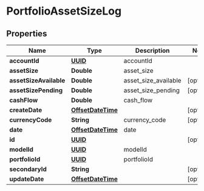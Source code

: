 
# PortfolioAssetSizeLog

## Properties
Name | Type | Description | Notes
------------ | ------------- | ------------- | -------------
**accountId** | [**UUID**](UUID.md) | accountId | 
**assetSize** | **Double** | asset_size | 
**assetSizeAvailable** | **Double** | asset_size_available |  [optional]
**assetSizePending** | **Double** | asset_size_pending |  [optional]
**cashFlow** | **Double** | cash_flow | 
**createDate** | [**OffsetDateTime**](OffsetDateTime.md) |  |  [optional]
**currencyCode** | **String** | currency_code |  [optional]
**date** | [**OffsetDateTime**](OffsetDateTime.md) | date | 
**id** | [**UUID**](UUID.md) |  |  [optional]
**modelId** | [**UUID**](UUID.md) | modelId | 
**portfolioId** | [**UUID**](UUID.md) | portfolioId | 
**secondaryId** | **String** |  |  [optional]
**updateDate** | [**OffsetDateTime**](OffsetDateTime.md) |  |  [optional]




